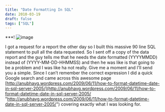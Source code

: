 ```yaml
---
title: "Date Formatting In SQL"
date: 2010-03-19
draft: false
tags: ["SQL"]
---
```



 ***! ![![image](http://www.gogorichie.com/wp-content/uploads/2010/03/image_thumb2.png "image")](http://www.gogorichie.com/wp-content/uploads/2010/03/image2.png)

I got a request for a report the other day so I built this massive 90 line SQL statement to pull all the data requested. So I sent off a copy of the data report and the guy tells me that he needs the date formatted (YYYYMMDD) instead of (YYYY-MM-DD-HHMMSS) and then he was like is that going to be a problem and I was like ha not really. Give me a moment and I'll send you a simple. Since I can’t remember the correct expression I did a quick Google search and came across this awesome page [http://anubhavg.wordpress.com/2009/06/11/how-to-format-datetime-date-in-sql-server-2005/](http://anubhavg.wordpress.com/2009/06/11/how-to-format-datetime-date-in-sql-server-2005/ "http://anubhavg.wordpress.com/2009/06/11/how-to-format-datetime-date-in-sql-server-2005/") covering exactly what I was looking for.
